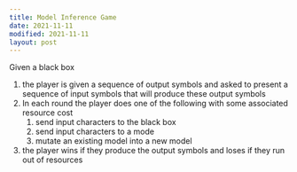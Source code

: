 ```yaml
---
title: Model Inference Game
date: 2021-11-11
modified: 2021-11-11
layout: post
---
```


Given a black box

1. the player is given a sequence of output symbols and asked to present a sequence of input symbols that will produce these output symbols
2. In each round the player does one of the following with some associated resource cost
    1. send input characters to the black box
    2. send input characters to a mode
    3. mutate an existing model into a new model
3. the player wins if they produce the output symbols and loses if they run out of resources
